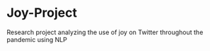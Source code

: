 # Joy-Project
Research project analyzing the use of joy on Twitter throughout the pandemic using NLP
